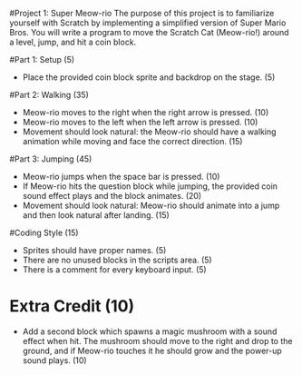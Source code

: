 #Project 1: Super Meow-rio
The purpose of this project is to familiarize yourself with Scratch by implementing a simplified version of Super Mario Bros. You will write a program to move the Scratch Cat (Meow-rio!) around a level, jump, and hit a coin block.

#Part 1: Setup (5)
- Place the provided coin block sprite and backdrop on the stage. (5)

#Part 2: Walking (35)
- Meow-rio moves to the right when the right arrow is pressed. (10)
- Meow-rio moves to the left when the left arrow is pressed. (10)
- Movement should look natural: the Meow-rio should have a walking animation while moving and face the correct direction. (15)

#Part 3: Jumping (45)
- Meow-rio jumps when the space bar is pressed. (10)
- If Meow-rio hits the question block while jumping, the provided coin sound effect plays and the block animates. (20)
- Movement should look natural: Meow-rio should animate into a jump and then look natural after landing. (15)

#Coding Style (15)
- Sprites should have proper names. (5)
- There are no unused blocks in the scripts area. (5)
- There is a comment for every keyboard input. (5)

# Extra Credit (10)
- Add a second block which spawns a magic mushroom with a sound effect when hit. The mushroom should move to the right and drop to the ground, and if Meow-rio touches it he should grow and the power-up sound plays. (10)
